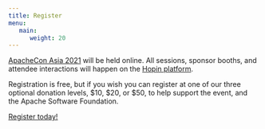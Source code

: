 ```yaml
---
title: Register
menu:
   main:
      weight: 20
---
```


[ApacheCon Asia 2021](https://hopin.com/events/apachecon-asia-2021) will be held online. All sessions, sponsor booths, and attendee interactions will happen on the [Hopin platform](https://hopin.com/).

Registration is free, but if you wish you can register at one of our three optional donation levels, $10, $20, or $50, to help support the event, and the Apache Software Foundation.

[Register today!](https://hopin.com/events/apachecon-asia-2021)
